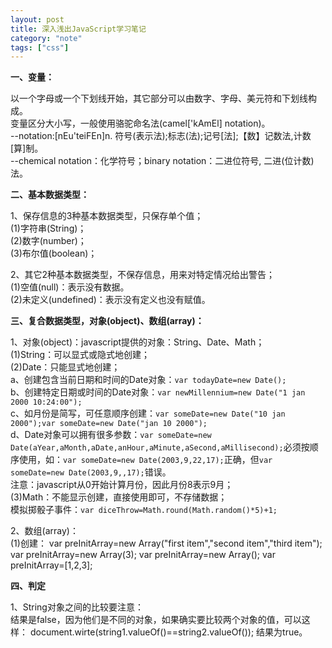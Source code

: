 ```yaml
---
layout: post
title: 深入浅出JavaScript学习笔记
category: "note"
tags: ["css"]
---
```


__一、变量：__

以一个字母或一个下划线开始，其它部分可以由数字、字母、美元符和下划线构成。  
变量区分大小写，一般使用骆驼命名法(camel['kAmEl] notation)。  
--notation:[nEu'teiFEn]n. 符号(表示法);标志(法);记号[法];【数】记数法,计数[算]制。  
--chemical notation：化学符号；binary notation：二进位符号, 二进(位计数)法。

__二、基本数据类型：__

1、保存信息的3种基本数据类型，只保存单个值；  
(1)字符串(String)；  
(2)数字(number)；  
(3)布尔值(boolean)；

2、其它2种基本数据类型，不保存信息，用来对特定情况给出警告；  
(1)空值(null)：表示没有数据。  
(2)未定义(undefined)：表示没有定义也没有赋值。

__三、复合数据类型，对象(object)、数组(array)：__

1、对象(object)：javascript提供的对象：String、Date、Math；  
(1)String：可以显式或隐式地创建；  
(2)Date：只能显式地创建；  
a、创建包含当前日期和时间的Date对象：`var todayDate=new Date();`  
b、创建特定日期或时间的Date对象：`var newMillennium=new Date("1 jan 2000 10:24:00");`  
c、如月份是简写，可任意顺序创建：`var someDate=new Date("10 jan 2000");var someDate=new Date("jan 10 2000");`  
d、Date对象可以拥有很多参数：`var someDate=new Date(aYear,aMonth,aDate,anHour,aMinute,aSecond,aMillisecond);`必须按顺序使用，如：`var someDate=new Date(2003,9,22,17);`正确，但`var someDate=new Date(2003,9,,17);`错误。  
注意：javascript从0开始计算月份，因此月份8表示9月；  
(3)Math：不能显示创建，直接使用即可，不存储数据；  
模拟掷骰子事件：`var diceThrow=Math.round(Math.random()*5)+1;`

2、数组(array)：  
(1)创建：
	var preInitArray=new Array("first item","second item","third item");
	var preInitArray=new Array(3);
	var preInitArray=new Array();
	var preInitArray=[1,2,3];

__四、判定__

1、String对象之间的比较要注意：  
	<script type="text/javascript">
		var string1=new String("Apple");
		var string2=new String("Apple");
		document.wirte(string1==string2);
	</script>
结果是false，因为他们是不同的对象，如果确实要比较两个对象的值，可以这样：
	document.wirte(string1.valueOf()==string2.valueOf());
结果为true。











